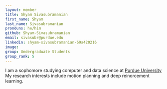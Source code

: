 ```yaml
---
layout: member
title: Shyam Sivasubramanian
first_name: Shyam
last_name: Sivasubramanian
pronouns: he/him
github: Shyam-Sivasubramanian
email: sivasubr@purdue.edu
linkedin: shyam-sivasubramanian-69a420216
image: 
group: Undergraduate Students
group_rank: 5
---
```


I am a sophomore studying computer and data science at [Purdue University](https://www.purdue.edu/) My research interests include motion planning and deep reinorcement learning.
